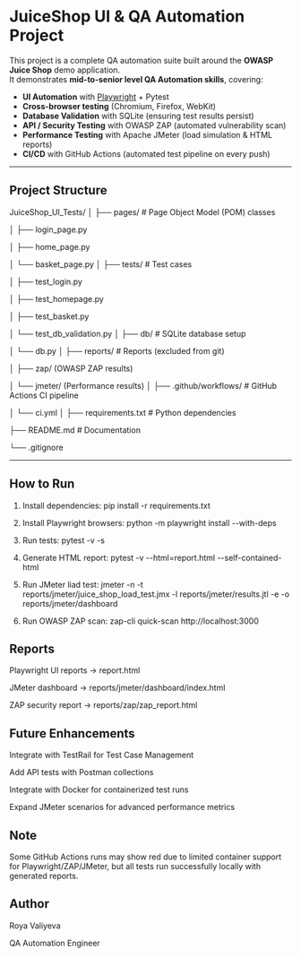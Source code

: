 # JuiceShop UI & QA Automation Project

This project is a complete QA automation suite built around the **OWASP Juice Shop** demo application.  
It demonstrates **mid-to-senior level QA Automation skills**, covering:

- **UI Automation** with [Playwright](https://playwright.dev/) + Pytest  
- **Cross-browser testing** (Chromium, Firefox, WebKit)  
- **Database Validation** with SQLite (ensuring test results persist)  
- **API / Security Testing** with OWASP ZAP (automated vulnerability scan)  
- **Performance Testing** with Apache JMeter (load simulation & HTML reports)  
- **CI/CD** with GitHub Actions (automated test pipeline on every push)

---

## Project Structure
JuiceShop_UI_Tests/
│
├── pages/ # Page Object Model (POM) classes

│ ├── login_page.py

│ ├── home_page.py

│ └── basket_page.py
│
├── tests/ # Test cases

│ ├── test_login.py

│ ├── test_homepage.py

│ ├── test_basket.py

│ └── test_db_validation.py
│
├── db/ # SQLite database setup

│ └── db.py
│
├── reports/ # Reports (excluded from git)

│ ├── zap/ (OWASP ZAP results)

│ └── jmeter/ (Performance results)
│
├── .github/workflows/ # GitHub Actions CI pipeline

│ └── ci.yml
│
├── requirements.txt # Python dependencies

├── README.md # Documentation

└── .gitignore

---

## How to Run

1. Install dependencies:
pip install -r requirements.txt

2. Install Playwright browsers:
python -m playwright install --with-deps

3. Run tests:
pytest -v -s

4. Generate HTML report:
pytest -v --html=report.html --self-contained-html

5. Run JMeter liad test:
jmeter -n -t reports/jmeter/juice_shop_load_test.jmx -l reports/jmeter/results.jtl -e -o reports/jmeter/dashboard

6. Run OWASP ZAP scan:
zap-cli quick-scan http://localhost:3000

## Reports

Playwright UI reports → report.html

JMeter dashboard → reports/jmeter/dashboard/index.html

ZAP security report → reports/zap/zap_report.html


## Future Enhancements

Integrate with TestRail for Test Case Management

Add API tests with Postman collections

Integrate with Docker for containerized test runs

Expand JMeter scenarios for advanced performance metrics

## Note

Some GitHub Actions runs may show red due to limited container support for Playwright/ZAP/JMeter, but all tests run successfully locally with generated reports.


## Author

Roya Valiyeva

QA Automation Engineer
